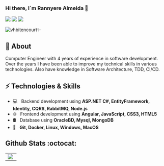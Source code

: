 <p align="center">
 
   ### Hi there, I´m Rannyere Almeida 👋
  
  <a href="https://www.linkedin.com/in/rannyere-almeida/"><img src="https://img.shields.io/badge/-RannyereAlmeida-blue?style=flat&logo=Linkedin&logoColor=white" /></a>
  <a href="https://www.xing.com/profile/Rannyere_Almeida/cv"><img src="https://img.shields.io/badge/-RannyereAlmeida-03a57a?style=flat&labelColor=03a57a&logo=Xing" /></a>
  <a href="mailto:rannyalmeida27@hotmail.com"><img src="https://img.shields.io/badge/-rannyalmeida27@hotmail.com-blue?style=flat&logo=microsoft-outlook&logoColor=white" /></a>
  <p><img src="https://komarev.com/ghpvc/?username=vhbitencourtc&color=blue" alt="vhbitencourt"/>✨</p>
</p>


## 🖖 About
Computer Engineer with 4 years of experience in software development. Over the years I have been able to improve my technical skills in various technologies. Also have knowledge in Software Architecture, TDD, CI/CD.

## ⚡ Technologies & Skills
- 💻 &nbsp; Backend development using **ASP.NET C#, EntityFramework, Identity, CQRS, RabbitMQ, Node.js**
- 🌐 &nbsp; Frontend development using **Angular, JavaScript, CSS3, HTML5**
- 🛢 &nbsp; Database using **OracleBD, Mysql, MongoDB**
- 🔧 &nbsp; **Git, Docker, Linux, Windows, MacOS**  

## Github Stats :octocat:
<center>
<table>
  <tr>
    <td><img align="left" padding-right="10px" src=https://github-readme-stats.vercel.app/api/top-langs/?username=Rannyere&show_icons=true&layout=compact></td>
  </tr>  
</table>
</center>
